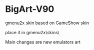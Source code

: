 # BigArt-V90
gmenu2x skin based on GameShow skin

place it in gmenu2x\skins\

Main changes are new emulators art